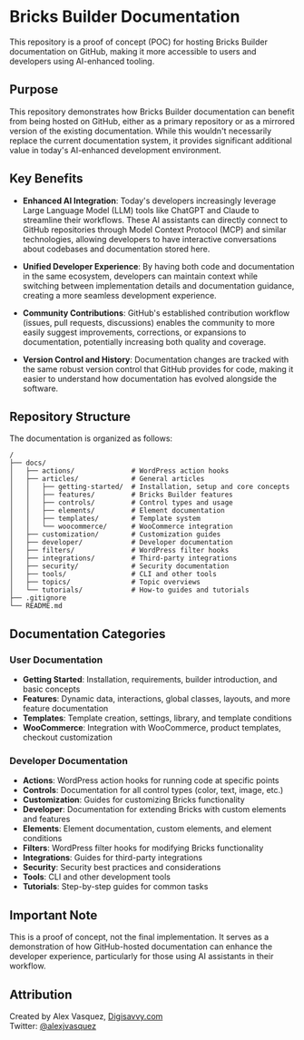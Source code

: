 <!-- @format -->

# Bricks Builder Documentation

This repository is a proof of concept (POC) for hosting Bricks Builder documentation on GitHub, making it more accessible to users and developers using AI-enhanced tooling.

## Purpose

This repository demonstrates how Bricks Builder documentation can benefit from being hosted on GitHub, either as a primary repository or as a mirrored version of the existing documentation. While this wouldn't necessarily replace the current documentation system, it provides significant additional value in today's AI-enhanced development environment.

## Key Benefits

- **Enhanced AI Integration**: Today's developers increasingly leverage Large Language Model (LLM) tools like ChatGPT and Claude to streamline their workflows. These AI assistants can directly connect to GitHub repositories through Model Context Protocol (MCP) and similar technologies, allowing developers to have interactive conversations about codebases and documentation stored here.

- **Unified Developer Experience**: By having both code and documentation in the same ecosystem, developers can maintain context while switching between implementation details and documentation guidance, creating a more seamless development experience.

- **Community Contributions**: GitHub's established contribution workflow (issues, pull requests, discussions) enables the community to more easily suggest improvements, corrections, or expansions to documentation, potentially increasing both quality and coverage.

- **Version Control and History**: Documentation changes are tracked with the same robust version control that GitHub provides for code, making it easier to understand how documentation has evolved alongside the software.

## Repository Structure

The documentation is organized as follows:

```
/
├── docs/
│   ├── actions/              # WordPress action hooks
│   ├── articles/             # General articles
│   │   ├── getting-started/  # Installation, setup and core concepts
│   │   ├── features/         # Bricks Builder features
│   │   ├── controls/         # Control types and usage
│   │   ├── elements/         # Element documentation
│   │   ├── templates/        # Template system
│   │   └── woocommerce/      # WooCommerce integration
│   ├── customization/        # Customization guides
│   ├── developer/            # Developer documentation
│   ├── filters/              # WordPress filter hooks
│   ├── integrations/         # Third-party integrations
│   ├── security/             # Security documentation
│   ├── tools/                # CLI and other tools
│   ├── topics/               # Topic overviews
│   └── tutorials/            # How-to guides and tutorials
├── .gitignore
└── README.md
```

## Documentation Categories

### User Documentation

- **Getting Started**: Installation, requirements, builder introduction, and basic concepts
- **Features**: Dynamic data, interactions, global classes, layouts, and more feature documentation
- **Templates**: Template creation, settings, library, and template conditions
- **WooCommerce**: Integration with WooCommerce, product templates, checkout customization

### Developer Documentation

- **Actions**: WordPress action hooks for running code at specific points
- **Controls**: Documentation for all control types (color, text, image, etc.)
- **Customization**: Guides for customizing Bricks functionality
- **Developer**: Documentation for extending Bricks with custom elements and features
- **Elements**: Element documentation, custom elements, and element conditions
- **Filters**: WordPress filter hooks for modifying Bricks functionality
- **Integrations**: Guides for third-party integrations
- **Security**: Security best practices and considerations
- **Tools**: CLI and other development tools
- **Tutorials**: Step-by-step guides for common tasks

## Important Note

This is a proof of concept, not the final implementation. It serves as a demonstration of how GitHub-hosted documentation can enhance the developer experience, particularly for those using AI assistants in their workflow.

## Attribution

Created by Alex Vasquez, [Digisavvy.com](https://digisavvy.com)  
Twitter: [@alexjvasquez](https://twitter.com/alexjvasquez)
